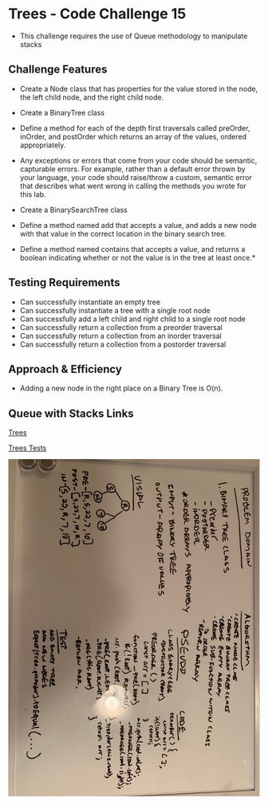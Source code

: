 # Trees - Code Challenge 15

* This challenge requires the use of Queue methodology to manipulate stacks

## Challenge Features
* Create a Node class that has properties for the value stored in the node, the left child node, and the right child node.
* Create a BinaryTree class
* Define a method for each of the depth first traversals called preOrder, inOrder, and postOrder which returns an array of the values, ordered appropriately.
* Any exceptions or errors that come from your code should be semantic, capturable errors. For example, rather than a default error thrown by your language, your code should raise/throw a custom, semantic error that describes what went wrong in calling the methods you wrote for this lab.

* Create a BinarySearchTree class
* Define a method named add that accepts a value, and adds a new node with that value in the correct location in the binary search tree.
* Define a method named contains that accepts a value, and returns a boolean indicating whether or not the value is in the tree at least once.*


## Testing Requirements
* Can successfully instantiate an empty tree
* Can successfully instantiate a tree with a single root node
* Can successfully add a left child and right child to a single root node
* Can successfully return a collection from a preorder traversal
* Can successfully return a collection from an inorder traversal
* Can successfully return a collection from a postorder traversal

## Approach & Efficiency
* Adding a new node in the right place on a Binary Tree is O(n). 

## Queue with Stacks Links

[Trees](tree.js)

[Trees Tests](tree.test.js)

![Whiteboard](tree.png)